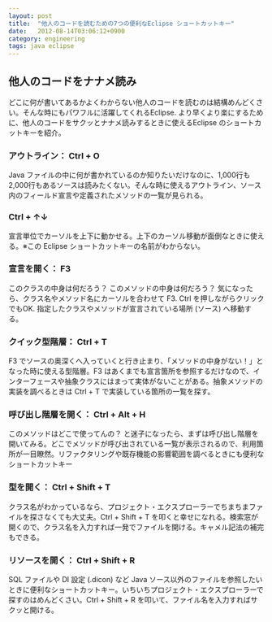 ```yaml
---
layout: post
title:  "他人のコードを読むための7つの便利なEclipse ショートカットキー"
date:   2012-08-14T03:06:12+0900
category: engineering
tags: java eclipse
---
```


## 他人のコードをナナメ読み

どこに何が書いてあるかよくわからない他人のコードを読むのは結構めんどくさい。そんな時にもパワフルに活躍してくれるEclipse. より早くより楽にするために、他人のコードをサクッとナナメ読みするときに使えるEclipse のショートカットキーを紹介。

### アウトライン： Ctrl + O

Java ファイルの中に何が書かれているのか知りたいだけなのに、1,000行も2,000行もあるソースは読みたくない。そんな時に使えるアウトライン、ソース内のフィールド宣言や定義されたメソッドの一覧が見られる。

### Ctrl + ↑↓

宣言単位でカーソルを上下に動かせる。上下のカーソル移動が面倒なときに使える。※この Eclipse ショートカットキーの名前がわからない。

### 宣言を開く： F3

このクラスの中身は何だろう？ このメソッドの中身は何だろう？ 気になったら、クラス名やメソッド名にカーソルを合わせて F3. Ctrl を押しながらクリックでもOK. 指定したクラスやメソッドが宣言されている場所 (ソース) へ移動する。

### クイック型階層： Ctrl + T

F3 でソースの奥深くへ入っていくと行き止まり、「メソッドの中身がない！」となった時に使える型階層。F3 はあくまでも宣言箇所を参照するだけなので、インターフェースや抽象クラスにはまって実体がないことがある。抽象メソッドの実装を調べるときは Ctrl + T で実装している箇所の一覧を探す。

### 呼び出し階層を開く： Ctrl + Alt + H

このメソッドはどこで使ってんの？ と迷子になったら、まずは呼び出し階層を開いてみる。どこでメソッドが呼び出されている一覧が表示されるので、利用箇所が一目瞭然。リファクタリングや既存機能の影響範囲を調べるときにも便利なショートカットキー

### 型を開く： Ctrl + Shift + T

クラス名がわかっているなら、プロジェクト・エクスプローラーでちまちまファイルを探さなくても大丈夫。Ctrl + Shift + T を叩くと幸せになれる。検索窓が開くので、クラス名を入力すれば一発でファイルを開ける。キャメル記法の補完もできる。

### リソースを開く： Ctrl + Shift + R

SQL ファイルや DI 設定 (.dicon) など Java ソース以外のファイルを参照したいときに便利なショートカットキー。いちいちプロジェクト・エクスプローラーで探すのはめんどくさい。Ctrl + Shift + R を叩いて、ファイル名を入力すればサクッと開ける。
